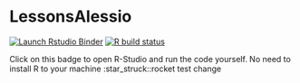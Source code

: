 # LessonsAlessio

[![Launch Rstudio Binder](http://mybinder.org/badge_logo.svg)](https://mybinder.org/v2/gh/selinaZitrone/Lessons_Alessio/main?urlpath=rstudio) [![R build status](https://github.com/selinaZitrone/Lessons_Alessio/workflows/R-CMD-check/badge.svg)](https://github.com/selinaZitrone/Lessons_Alessio/actions) 

Click on this badge to open R-Studio and run the code yourself. No need to install R to your machine :star\_struck::rocket test change

